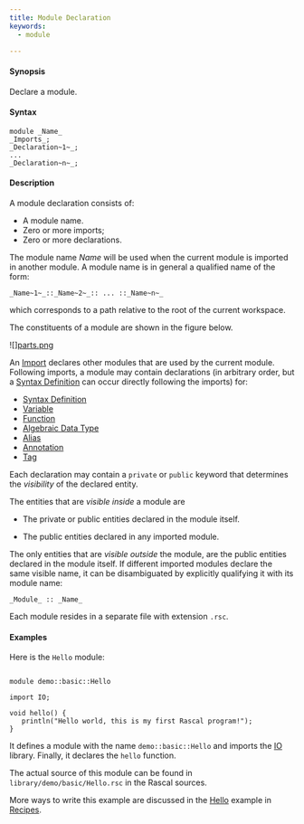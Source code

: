 ```yaml
---
title: Module Declaration
keywords:
  - module

---
```


#### Synopsis

Declare a module.

#### Syntax

```rascal
module _Name_
_Imports_;
_Declaration~1~_;
...
_Declaration~n~_;
```

#### Description

A module declaration consists of:

*  A module name.
*  Zero or more imports;
*  Zero or more declarations.


The module name _Name_ will be used when the current module is imported in another module. 
A module name is in general a qualified name of the form:
```rascal
_Name~1~_::_Name~2~_:: ... ::_Name~n~_
```
which corresponds to a path relative to the root of the current workspace.

The constituents of a module are shown in the figure below.

![][parts.png](/assets/Rascal/Declarations/Module/module-parts.png)


An [Import](../../../Rascal/Declarations/Import/index.md) declares other modules that are used by the current module.
Following imports, a module may contain declarations (in arbitrary order, but a [Syntax Definition](../../../Rascal/Declarations/SyntaxDefinition/index.md) can
occur directly following the imports) for:

*  [Syntax Definition](../../../Rascal/Declarations/SyntaxDefinition/index.md)
*  [Variable](../../../Rascal/Declarations/Variable/index.md)
*  [Function](../../../Rascal/Declarations/Function/index.md)
*  [Algebraic Data Type](../../../Rascal/Declarations/AlgebraicDataType/index.md)
*  [Alias](../../../Rascal/Declarations/Alias/index.md)
*  [Annotation](../../../Rascal/Declarations/Annotation/index.md)
*  [Tag](../../../Rascal/Declarations/Tag/index.md)


Each declaration may contain a `private` or `public` keyword that determines 
the _visibility_ of the declared entity. 

The entities that are _visible inside_ a module are

*  The private or public entities declared in the module itself.

*  The public entities declared in any imported module.


The only entities that are _visible outside_ the module, are the public entities declared in the module itself. If different imported modules declare the same visible name, it can be disambiguated by explicitly qualifying it with its module name:

```rascal
_Module_ :: _Name_
```

Each module resides in a separate file with extension `.rsc`.

#### Examples

Here is the `Hello` module:


```rascal 

module demo::basic::Hello

import IO;

void hello() {
   println("Hello world, this is my first Rascal program!");
}

```

                
It defines a module with the name `demo::basic::Hello` and imports the [IO](../../../Library/IO.md) library.
Finally, it declares the `hello` function.

The actual source of this module can be found in `library/demo/basic/Hello.rsc` in the Rascal sources.

More ways to write this example are discussed in the [Hello](../../../Recipes/Basic/Hello/index.md) example in [Recipes](../../../Recipes/index.md).


